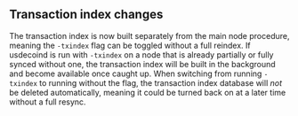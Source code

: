 Transaction index changes
-------------------------

The transaction index is now built separately from the main node procedure,
meaning the `-txindex` flag can be toggled without a full reindex. If usdecoind
is run with `-txindex` on a node that is already partially or fully synced
without one, the transaction index will be built in the background and become
available once caught up. When switching from running `-txindex` to running
without the flag, the transaction index database will *not* be deleted
automatically, meaning it could be turned back on at a later time without a full
resync.
